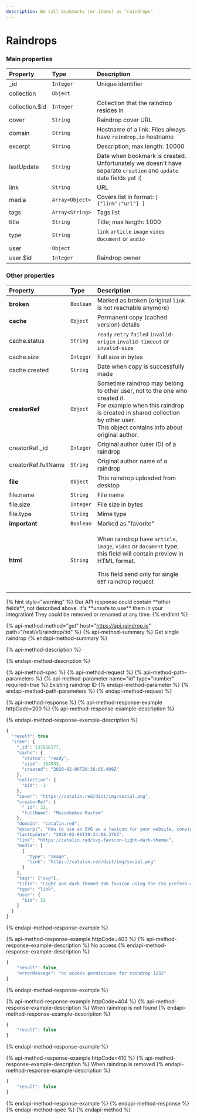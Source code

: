 ```yaml
---
description: We call bookmarks (or items) as "raindrops"
---
```


# Raindrops

### Main properties

| Property | Type | Description |
| :--- | :--- | :--- |
| \_id | `Integer` | Unique identifier |
| collection | `Object` | ​ |
| collection.$id | `Integer` | Collection that the raindrop resides in |
| cover | `String` | Raindrop cover URL |
| domain | `String` | Hostname of a link. Files always have `raindrop.io` hostname |
| excerpt | `String` | Description; max length: 10000 |
| lastUpdate | `String` | Date when bookmark is created. Unfortunately we doesn't have separate `creation` and `update` date fields yet :\( |
| link | `String` | URL |
| media | `Array<Object>` | ​Covers list in format: `[ {"link":"url"} ]` |
| tags | `Array<String>` | Tags list |
| title | `String` | Title; max length: 1000 |
| type | `String` | `link` `article` `image` `video` `document` or `audio` |
| user | `Object` | ​ |
| user.$id | `Integer` | Raindrop owner |

### Other properties

<table>
  <thead>
    <tr>
      <th style="text-align:left">Property</th>
      <th style="text-align:left">Type</th>
      <th style="text-align:left">Description</th>
    </tr>
  </thead>
  <tbody>
    <tr>
      <td style="text-align:left"><b>broken</b>
      </td>
      <td style="text-align:left"><code>Boolean</code>
      </td>
      <td style="text-align:left">Marked as broken (original <code>link</code> is not reachable anymore)</td>
    </tr>
    <tr>
      <td style="text-align:left"><b>cache</b>
      </td>
      <td style="text-align:left"><code>Object</code>
      </td>
      <td style="text-align:left">Permanent copy (cached version) details</td>
    </tr>
    <tr>
      <td style="text-align:left">cache.status</td>
      <td style="text-align:left"><code>String</code>
      </td>
      <td style="text-align:left"><code>ready</code>  <code>retry</code>  <code>failed</code>  <code>invalid-origin</code>  <code>invalid-timeout</code> or <code>invalid-size</code>
      </td>
    </tr>
    <tr>
      <td style="text-align:left">cache.size</td>
      <td style="text-align:left"><code>Integer</code>
      </td>
      <td style="text-align:left">Full size in bytes</td>
    </tr>
    <tr>
      <td style="text-align:left">cache.created</td>
      <td style="text-align:left"><code>String</code>
      </td>
      <td style="text-align:left">Date when copy is successfully made</td>
    </tr>
    <tr>
      <td style="text-align:left"><b>creatorRef</b>
      </td>
      <td style="text-align:left"><code>Object</code>
      </td>
      <td style="text-align:left">Sometime raindrop may belong to other user, not to the one who created
        it.
        <br />For example when this raindrop is created in shared collection by other
        user.
        <br />This object contains info about original author.</td>
    </tr>
    <tr>
      <td style="text-align:left">creatorRef._id</td>
      <td style="text-align:left"><code>Integer</code>
      </td>
      <td style="text-align:left">Original author (user ID) of a raindrop</td>
    </tr>
    <tr>
      <td style="text-align:left">creatorRef.fullName</td>
      <td style="text-align:left"><code>String</code>
      </td>
      <td style="text-align:left">Original author name of a raindrop</td>
    </tr>
    <tr>
      <td style="text-align:left"><b>file</b>
      </td>
      <td style="text-align:left"><code>Object</code>
      </td>
      <td style="text-align:left">This raindrop uploaded from desktop</td>
    </tr>
    <tr>
      <td style="text-align:left">file.name</td>
      <td style="text-align:left"><code>String</code>
      </td>
      <td style="text-align:left">File name</td>
    </tr>
    <tr>
      <td style="text-align:left">file.size</td>
      <td style="text-align:left"><code>Integer</code>
      </td>
      <td style="text-align:left">File size in bytes</td>
    </tr>
    <tr>
      <td style="text-align:left">file.type</td>
      <td style="text-align:left"><code>String</code>
      </td>
      <td style="text-align:left">Mime type</td>
    </tr>
    <tr>
      <td style="text-align:left"><b>important</b>
      </td>
      <td style="text-align:left"><code>Boolean</code>
      </td>
      <td style="text-align:left">Marked as &quot;favorite&quot;</td>
    </tr>
    <tr>
      <td style="text-align:left"><b>html</b>
      </td>
      <td style="text-align:left"><code>String</code>
      </td>
      <td style="text-align:left">
        <p>When raindrop have <code>article</code>, <code>image</code>, <code>video</code> or <code>document</code> type,
          this field will contain preview in HTML format.</p>
        <p>This field send only for single <code>GET</code> raindrop request</p>
      </td>
    </tr>
  </tbody>
</table>{% hint style="warning" %}
Our API response could contain **other fields**, not described above. It's **unsafe to use** them in your integration! They could be removed or renamed at any time.
{% endhint %}

{% api-method method="get" host="https://api.raindrop.io" path="/rest/v1/raindrop/:id" %}
{% api-method-summary %}
Get single raindrop
{% endapi-method-summary %}

{% api-method-description %}

{% endapi-method-description %}

{% api-method-spec %}
{% api-method-request %}
{% api-method-path-parameters %}
{% api-method-parameter name="id" type="number" required=true %}
Existing raindrop ID
{% endapi-method-parameter %}
{% endapi-method-path-parameters %}
{% endapi-method-request %}

{% api-method-response %}
{% api-method-response-example httpCode=200 %}
{% api-method-response-example-description %}

{% endapi-method-response-example-description %}

```javascript
{
  "result": true
  "item": {
    "_id": 137816377,
    "cache": {
      "status": "ready",
      "size": 154933,
      "created": "2020-02-06T20:36:06.409Z"
    },
    "collection": {
      "$id": -1
    },
    "cover": "https://catalin.red/dist/img/social.png",
    "creatorRef": {
      "_id": 32,
      "fullName": "Mussabekov Rustem"
    },
    "domain": "catalin.red",
    "excerpt": "How to use an SVG as a favicon for your website, considering the light and dark theme detection in the browser using the CSS prefers-color-scheme media feature, with PNG and ICO fallbacks.",
    "lastUpdate": "2020-02-06T20:34:08.376Z",
    "link": "https://catalin.red/svg-favicon-light-dark-theme/",
    "media": [
      {
        "type": "image",
        "link": "https://catalin.red/dist/img/social.png"
      }
    ],
    "tags": ["svg"],
    "title": "Light and dark themed SVG favicon using the CSS prefers-color-scheme media feature",
    "type": "link",
    "user": {
      "$id": 32
    }
  }
}
```
{% endapi-method-response-example %}

{% api-method-response-example httpCode=403 %}
{% api-method-response-example-description %}
No access
{% endapi-method-response-example-description %}

```javascript
{
    "result": false,
    "errorMessage": "no access permissions for raindrop 1232"
}
```
{% endapi-method-response-example %}

{% api-method-response-example httpCode=404 %}
{% api-method-response-example-description %}
When raindrop is not found
{% endapi-method-response-example-description %}

```javascript
{
    "result": false
}
```
{% endapi-method-response-example %}

{% api-method-response-example httpCode=410 %}
{% api-method-response-example-description %}
When raindrop is removed
{% endapi-method-response-example-description %}

```javascript
{
    "result": false
}
```
{% endapi-method-response-example %}
{% endapi-method-response %}
{% endapi-method-spec %}
{% endapi-method %}

